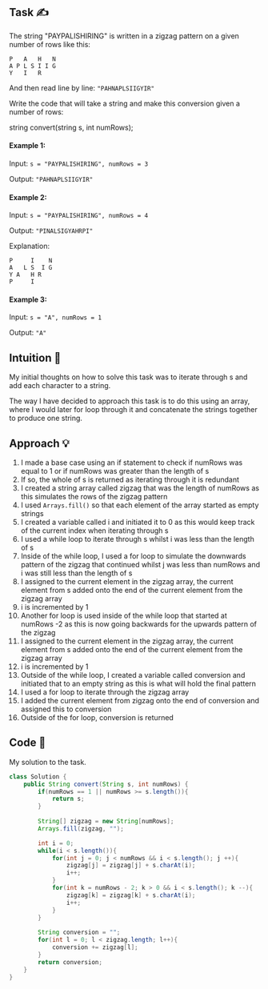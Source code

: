 ## Task ✍
The string "PAYPALISHIRING" is written in a zigzag pattern on a given number of rows like this:

```
P   A   H   N
A P L S I I G
Y   I   R
```
And then read line by line: ```"PAHNAPLSIIGYIR"```

Write the code that will take a string and make this conversion given a number of rows:

string convert(string s, int numRows);

#### Example 1:
Input: ```s = "PAYPALISHIRING", numRows = 3```

Output: ```"PAHNAPLSIIGYIR"```

#### Example 2:
Input: ```s = "PAYPALISHIRING", numRows = 4```

Output: ```"PINALSIGYAHRPI"```

Explanation:
```
P     I    N
A   L S  I G
Y A   H R
P     I
```
#### Example 3:
Input: ```s = "A", numRows = 1```

Output: ```"A"```

## Intuition 💬
<!-- Describe your first thoughts on how to solve this problem. -->
My initial thoughts on how to solve this task was to iterate through s and add each character to a string.

The way I have decided to approach this task is to do this using an array, where I would later for loop through it and concatenate the strings together to produce one string.

## Approach 💡
<!-- Describe your approach to solving the problem. -->
1. I made a base case using an if statement to check if numRows was equal to 1 or if numRows was greater than the length of s
2. If so, the whole of s is returned as iterating through it is redundant
3. I created a string array called zigzag that was the length of numRows as this simulates the rows of the zigzag pattern
4. I used ```Arrays.fill()``` so that each element of the array started as empty strings
5. I created a variable called i and initiated it to 0 as this would keep track of the current index when iterating through s
6. I used a while loop to iterate through s whilst i was less than the length of s
7. Inside of the while loop, I used a for loop to simulate the downwards pattern of the zigzag that continued whilst j was less than numRows and i was still less than the length of s
8. I assigned to the current element in the zigzag array, the current element from s added onto the end of the current element from the zigzag array
9. i is incremented by 1
10. Another for loop is used inside of the while loop that started at numRows -2 as this is now going backwards for the upwards pattern of the zigzag
11. I assigned to the current element in the zigzag array, the current element from s added onto the end of the current element from the zigzag array
12. i is incremented by 1
13. Outside of the while loop, I created a variable called conversion and initiated that to an empty string as this is what will hold the final pattern
14. I used a for loop to iterate through the zigzag array
15. I added the current element from zigzag onto the end of conversion and assigned this to conversion
16. Outside of the for loop, conversion is returned

## Code 📝
My solution to the task.
```java
class Solution {
    public String convert(String s, int numRows) {        
        if(numRows == 1 || numRows >= s.length()){
            return s;
        }
        
        String[] zigzag = new String[numRows]; 
        Arrays.fill(zigzag, "");

        int i = 0;
        while(i < s.length()){
            for(int j = 0; j < numRows && i < s.length(); j ++){
                zigzag[j] = zigzag[j] + s.charAt(i);
                i++;
            }
            for(int k = numRows - 2; k > 0 && i < s.length(); k --){
                zigzag[k] = zigzag[k] + s.charAt(i);
                i++;
            }
        }
        
        String conversion = "";
        for(int l = 0; l < zigzag.length; l++){
            conversion += zigzag[l];
        }
        return conversion;
    }
}
```
